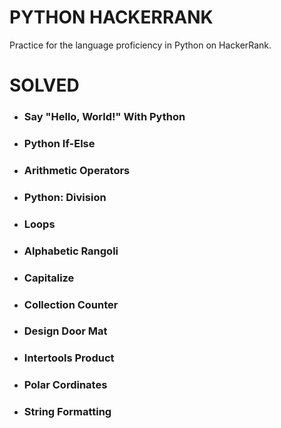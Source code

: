 # PYTHON HACKERRANK
Practice for the language proficiency in Python on HackerRank.

# SOLVED
- ### Say "Hello, World!" With Python
- ### Python If-Else
- ### Arithmetic Operators
- ### Python: Division
- ### Loops
- ### Alphabetic Rangoli
- ### Capitalize
- ### Collection Counter
- ### Design Door Mat
- ### Intertools Product
- ### Polar Cordinates
- ### String Formatting
